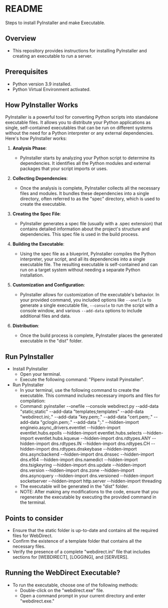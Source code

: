 # README

Steps to install PyInstaller and make Executable.

## Overview

- This repository provides instructions for installing PyInstaller and creating an executable to run a server.

## Prerequisites
- Python version 3.9 installed.
- Python Virtual Environment activated.

## How PyInstaller Works

PyInstaller is a powerful tool for converting Python scripts into standalone executable files. It allows you to distribute your Python applications as single, self-contained executables that can be run on different systems without the need for a Python interpreter or any external dependencies. Here's how PyInstaller works:

1. **Analysis Phase**:
   - PyInstaller starts by analyzing your Python script to determine its dependencies. It identifies all the Python modules and external packages that your script imports or uses.

2. **Collecting Dependencies**:
   - Once the analysis is complete, PyInstaller collects all the necessary files and modules. It bundles these dependencies into a single directory, often referred to as the "spec" directory, which is used to create the executable.

3. **Creating the Spec File**:
   - PyInstaller generates a spec file (usually with a .spec extension) that contains detailed information about the project's structure and dependencies. This spec file is used in the build process.

4. **Building the Executable**:
   - Using the spec file as a blueprint, PyInstaller compiles the Python interpreter, your script, and all its dependencies into a single executable file. The resulting executable is self-contained and can run on a target system without needing a separate Python installation.

5. **Customization and Configuration**:
   - PyInstaller allows for customization of the executable's behavior. In your provided command, you included options like `--onefile` to generate a single executable file, `--console` to run the script with a console window, and various `--add-data` options to include additional files and data.

6. **Distribution**:
   - Once the build process is complete, PyInstaller places the generated executable in the "dist" folder.

## Run PyInstaller

- Install PyInstaller
    - Open your terminal.
    - Execute the following command: "Pipenv install Pyinstaller".
- Run PyInstaller
    - In your terminal, use the following command to create the executable. This command includes necessary imports and files for compilation:
    - Command: pyinstaller  --onefile --console webdirect.py --add-data "static;static" --add-data "templates;templates" --add-data "webdirect.ini;." --add-data "key.pem;." --add-data "cert.pem;." --add-data "gclogin.pem;." --add-data ";." --hidden-import engineio.async_drivers.eventlet --hidden-import eventlet.hubs.epolls --hidden-import eventlet.hubs.selects --hidden-import eventlet.hubs.kqueue --hidden-import dns.rdtypes.ANY --hidden-import dns.rdtypes.IN --hidden-import dns.rdtypes.CH --hidden-import dns.rdtypes.dnskeybase --hidden-import dns.asyncbackend --hidden-import dns.dnssec --hidden-import dns.e164 --hidden-import dns.namedict --hidden-import dns.tsigkeyring --hidden-import dns.update --hidden-import dns.version --hidden-import dns.zone --hidden-import dns.asyncquery --hidden-import dns.versioned --hidden-import socketserver --hidden-import http.server --hidden-import threading
    - The executable will be generated in the "dist" folder.
    - NOTE: After making any modifications to the code, ensure that you regenerate the executable by executing the provided command in the terminal.

## Points to consider

- Ensure that the static folder is up-to-date and contains all the required files for WebDirect.
- Confirm the existence of a template folder that contains all the necessary files.
- Verify the presence of a complete "webdirect.ini" file that includes sections for [WEBDIRECT], [LOGGING], and [SERVERS].

## Running the WebDirect Executable?
- To run the executable, choose one of the following methods:
    - Double-click on the "webdirect.exe" file.
    - Open a command prompt in your current directory and enter "webdirect.exe."
